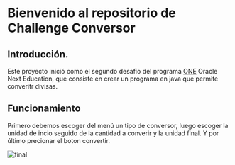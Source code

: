 # Bienvenido al repositorio de Challenge Conversor

## Introducción.
Este proyecto inició como el segundo desafío del programa [ONE](https://www.oracle.com/lad/education/oracle-next-education/ "ONE") Oracle Next Education, que consiste en crear un programa en java que permite converitr divisas.

## Funcionamiento

Primero debemos escoger del menú un tipo de conversor, luego escoger la unidad de incio seguido de la cantidad a converir y la unidad final.
Y por último precionar el boton convertir.

![final](https://github.com/Guille117/challenge_conversor/assets/130240186/eb15565d-7060-47df-a732-3092c54f9704)
